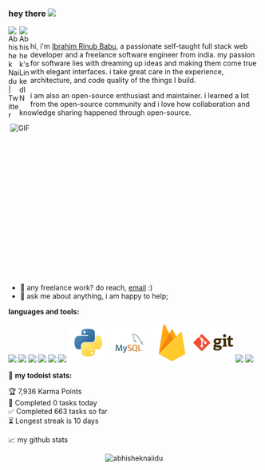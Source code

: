 ### hey there <img src="https://media.giphy.com/media/hvRJCLFzcasrR4ia7z/giphy.gif" width="25px">

<a href="https://twitter.com/abhisheknaiidu">
  <img align="left" alt="Abhishek Naidu | Twitter" width="22px" src="https://raw.githubusercontent.com/peterthehan/peterthehan/master/assets/twitter.svg" />
</a>
<a href="https://www.linkedin.com/in/ibrahimrinub/">
  <img align="left" alt="Abhishek's LinkedIN" width="22px" src="https://raw.githubusercontent.com/peterthehan/peterthehan/master/assets/linkedin.svg" />
</a>



<br />

hi, i'm [Ibrahim Rinub Babu](https://www.linkedin.com/in/ibrahimrinub/), a passionate self-taught full stack web developer and a freelance software engineer from india. my passion for software lies with dreaming up ideas and making them come true with elegant interfaces. i take great care in the experience, architecture, and code quality of the things I build.

i am also an open-source enthusiast and maintainer. i learned a lot from the open-source community and i love how collaboration and knowledge sharing happened through open-source.


  <img align="right" alt="GIF" src="https://github.com/abhisheknaiidu/abhisheknaiidu/blob/master/code.gif?raw=true" width="500" height="320" />
  
- 💼 any freelance work? do reach, [email](mailto:abhishek.naidu@cred.club) :)
- 💬 ask me about anything, i am happy to help;

**languages and tools:**  

<code><img height="80" src="https://th.bing.com/th/id/OIP.kij1QlZKaZtCPtEbWQpiVAHaCz?pid=ImgDet&rs=1"></code>
<code><img height="80" src="https://friconix.com/png/fi-xnsuxx-tensorflow.png"></code>
<code><img height="80" src="https://th.bing.com/th/id/OIP.P9LmWsGguP4WwZSTWfw1qgAAAA?pid=ImgDet&rs=1"></code>
<code><img height="80" src="https://th.bing.com/th/id/OIP.bzwqrp2A70m58vaFHu0uIgHaEK?pid=ImgDet&rs=1"></code>
<code><img height="80" src="https://pluspng.com/img-png/logo-mongodb-png-mongo-db-badge-sticker-600.png"></code>
<code><img height="80" src="https://th.bing.com/th/id/R.2b4808d3f42736a2e61232030a423db0?rik=cFSNePStkUIPig&riu=http%3a%2f%2fcliparts.co%2fcliparts%2fATb%2fjr8%2fATbjr89ac.png&ehk=RLqIbDpNtMh%2fscraN0QXI4o3uz6a7uORHkQYBeCPdwk%3d&risl=&pid=ImgRaw&r=0"></code>
<code><img height="80" src="https://raw.githubusercontent.com/github/explore/80688e429a7d4ef2fca1e82350fe8e3517d3494d/topics/python/python.png"></code>
<code><img height="80" src="https://raw.githubusercontent.com/github/explore/80688e429a7d4ef2fca1e82350fe8e3517d3494d/topics/mysql/mysql.png"></code>
<code><img height="80" src="https://raw.githubusercontent.com/github/explore/80688e429a7d4ef2fca1e82350fe8e3517d3494d/topics/firebase/firebase.png"></code>
<code><img height="80" src="https://raw.githubusercontent.com/github/explore/80688e429a7d4ef2fca1e82350fe8e3517d3494d/topics/git/git.png"></code>
<code><img height="80" src="https://th.bing.com/th/id/R.6e46e7dbe2bb73dacc055e5dbd85c3ad?rik=y3qxkQPhFGlvtA&pid=ImgRaw&r=0"></code>
<code><img height="80" src="https://th.bing.com/th/id/R.ec327e2823c48d0c1fe374e172495aee?rik=ncgYEhlX9YWDVQ&riu=http%3a%2f%2fwww.interlinkdata.co.uk%2fImages%2fCRMhead.png&ehk=il75N0JaV3r%2bdEIVhWWGucM%2b76GqP9%2f673vrC3Bc5tQ%3d&risl=&pid=ImgRaw&r=0"></code>



🚧 **my todoist stats:**
<!-- TODO-IST:START -->
🏆  7,936 Karma Points           
🌸  Completed 0 tasks today           
✅  Completed 663 tasks so far           
⏳  Longest streak is 10 days
<!-- TODO-IST:END -->


📈 my github stats

<p align="center"> <img src="https://github-readme-stats.vercel.app/api?username=abhisheknaiidu&show_icons=true&theme=gotham" alt="abhisheknaiidu" />




